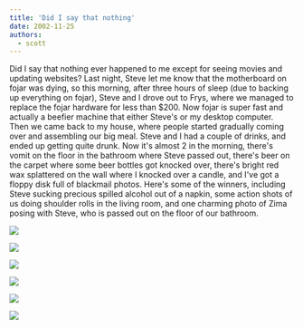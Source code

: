 ```yaml
---
title: 'Did I say that nothing'
date: 2002-11-25
authors:
  - scott
---
```


Did I say that nothing ever happened to me except for seeing movies and updating websites? Last night, Steve let me know that the motherboard on fojar was dying, so this morning, after three hours of sleep (due to backing up everything on fojar), Steve and I drove out to Frys, where we managed to replace the fojar hardware for less than $200. Now fojar is super fast and actually a beefier machine that either Steve's or my desktop computer. Then we came back to my house, where people started gradually coming over and assembling our big meal. Steve and I had a couple of drinks, and ended up getting quite drunk. Now it's almost 2 in the morning, there's vomit on the floor in the bathroom where Steve passed out, there's beer on the carpet where some beer bottles got knocked over, there's bright red wax splattered on the wall where I knocked over a candle, and I've got a floppy disk full of blackmail photos. Here's some of the winners, including Steve sucking precious spilled alcohol out of a napkin, some action shots of us doing shoulder rolls in the living room, and one charming photo of Zima posing with Steve, who is passed out on the floor of our bathroom.

[![](/images/blog-photos/steve_napkin.jpg)](/images/images/blog-photos/steve_napkin.jpg)

[![](/images/blog-photos/steve_laugh.jpg)](/images/images/blog-photos/steve_laugh.jpg)

[![](/images/blog-photos/steve_scott_drunk.jpg)](/images/images/blog-photos/steve_scott_drunk.jpg)

[![](/images/blog-photos/scott_roll.jpg)](/images/images/blog-photos/scott_roll.jpg)

[![](/images/blog-photos/steve_miles_roll.jpg)](/images/images/blog-photos/steve_miles_roll.jpg)

[![](/images/blog-photos/steve_out.jpg)](/images/images/blog-photos/steve_out.jpg)
